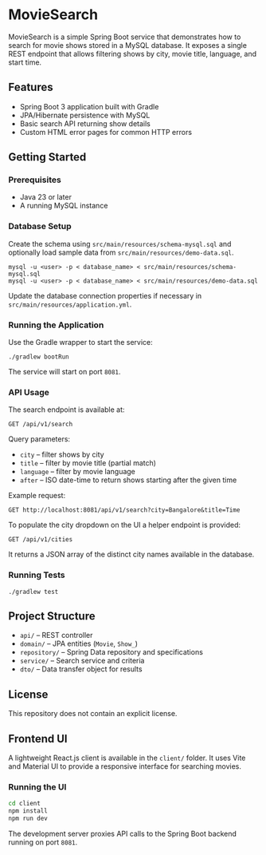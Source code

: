 # MovieSearch

MovieSearch is a simple Spring Boot service that demonstrates how to search for movie shows stored in a MySQL database. It exposes a single REST endpoint that allows filtering shows by city, movie title, language, and start time.

## Features

- Spring Boot 3 application built with Gradle
- JPA/Hibernate persistence with MySQL
- Basic search API returning show details
- Custom HTML error pages for common HTTP errors

## Getting Started

### Prerequisites

- Java 23 or later
- A running MySQL instance

### Database Setup

Create the schema using `src/main/resources/schema-mysql.sql` and optionally load sample data from `src/main/resources/demo-data.sql`.

```
mysql -u <user> -p < database_name> < src/main/resources/schema-mysql.sql
mysql -u <user> -p < database_name> < src/main/resources/demo-data.sql
```

Update the database connection properties if necessary in `src/main/resources/application.yml`.

### Running the Application

Use the Gradle wrapper to start the service:

```
./gradlew bootRun
```

The service will start on port `8081`.

### API Usage

The search endpoint is available at:

```
GET /api/v1/search
```

Query parameters:

- `city` – filter shows by city
- `title` – filter by movie title (partial match)
- `language` – filter by movie language
- `after` – ISO date-time to return shows starting after the given time

Example request:

```
GET http://localhost:8081/api/v1/search?city=Bangalore&title=Time
```

To populate the city dropdown on the UI a helper endpoint is provided:

```
GET /api/v1/cities
```

It returns a JSON array of the distinct city names available in the database.

### Running Tests

```
./gradlew test
```

## Project Structure

- `api/` – REST controller
- `domain/` – JPA entities (`Movie`, `Show_`)
- `repository/` – Spring Data repository and specifications
- `service/` – Search service and criteria
- `dto/` – Data transfer object for results

## License

This repository does not contain an explicit license.


## Frontend UI

A lightweight React.js client is available in the `client/` folder. It uses Vite and Material UI to provide a responsive interface for searching movies.

### Running the UI

```bash
cd client
npm install
npm run dev
```

The development server proxies API calls to the Spring Boot backend running on port `8081`.
